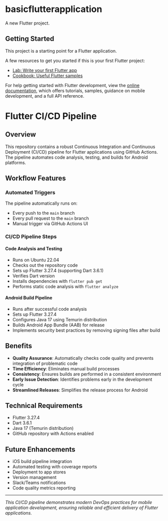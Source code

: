 # basicflutterapplication

A new Flutter project.

## Getting Started

This project is a starting point for a Flutter application.

A few resources to get you started if this is your first Flutter project:

- [Lab: Write your first Flutter app](https://docs.flutter.dev/get-started/codelab)
- [Cookbook: Useful Flutter samples](https://docs.flutter.dev/cookbook)

For help getting started with Flutter development, view the
[online documentation](https://docs.flutter.dev/), which offers tutorials,
samples, guidance on mobile development, and a full API reference.

# Flutter CI/CD Pipeline

## Overview
This repository contains a robust Continuous Integration and Continuous Deployment (CI/CD) pipeline for Flutter applications using GitHub Actions. The pipeline automates code analysis, testing, and builds for Android platforms.

## Workflow Features

### Automated Triggers
The pipeline automatically runs on:
- Every push to the `main` branch
- Every pull request to the `main` branch
- Manual trigger via GitHub Actions UI

### CI/CD Pipeline Steps

#### Code Analysis and Testing
- Runs on Ubuntu 22.04
- Checks out the repository code
- Sets up Flutter 3.27.4 (supporting Dart 3.6.1)
- Verifies Dart version
- Installs dependencies with `flutter pub get`
- Performs static code analysis with `flutter analyze`

#### Android Build Pipeline
- Runs after successful code analysis
- Sets up Flutter 3.27.4
- Configures Java 17 using Temurin distribution
- Builds Android App Bundle (AAB) for release
- Implements security best practices by removing signing files after build

## Benefits

- **Quality Assurance**: Automatically checks code quality and prevents integration of problematic code
- **Time Efficiency**: Eliminates manual build processes
- **Consistency**: Ensures builds are performed in a consistent environment
- **Early Issue Detection**: Identifies problems early in the development cycle
- **Streamlined Releases**: Simplifies the release process for Android

## Technical Requirements

- Flutter 3.27.4
- Dart 3.6.1
- Java 17 (Temurin distribution)
- GitHub repository with Actions enabled

## Future Enhancements

- iOS build pipeline integration
- Automated testing with coverage reports
- Deployment to app stores
- Version management
- Slack/Teams notifications
- Code quality metrics reporting

---

*This CI/CD pipeline demonstrates modern DevOps practices for mobile application development, ensuring reliable and efficient delivery of Flutter applications.*
